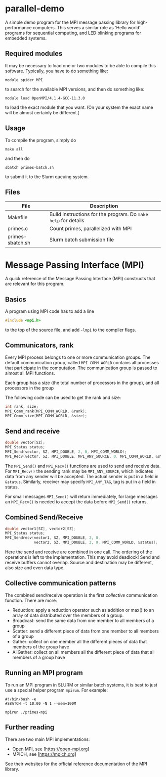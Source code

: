 # parallel-demo
A simple demo program for the MPI message passing library for high-performance computers. This
serves a similar role as 'Hello world' programs for sequential computing, and LED blinking programs
for embedded systems.

## Required modules
It may be necessary to load one or two modules to be able to compile this software.
Typically, you have to do something like:
```shell
module spider MPI
```
to search for the available MPI versions, and then do something like:
```shell
module load OpenMPI/4.1.4-GCC-11.3.0
```
to load the exact module that you want. (On your system the exact name will be almost certainly
be different.)

## Usage

To compile the program, simply do
```shell
make all
```
and then do
```shell
sbatch primes-batch.sh
```
to submit it to the Slurm queuing system.


## Files

| File             | Description                                                    |
|------------------|----------------------------------------------------------------|
| Makefile         | Build instructions for the program. Do `make help` for details |
| primes.c         | Count primes, parallelized with MPI                 |
| primes-sbatch.sh | Slurm batch submission file                                    |

# Message Passing Interface (MPI)

A quick reference of the Message Passing Interface (MPI) constructs that are relevant for this program.

## Basics

A program using MPI code has to add a line
```c
#include <mpi.h>
```
to the top of the source file, and add `-lmpi` to the compiler flags.

## Communicators, rank

Every MPI process belongs to one or more communication groups. The default communication group, called
`MPI_COMM_WORLD` contains all processes that participate in the computation. The communication group is passed
to almost all MPI functions.

Each group has a size (the total number of processors in the group), and all processors in the group

The following code can be used to get the rank and size:
```c
int rank, size;
MPI_Comm_rank(MPI_COMM_WORLD, &rank);
MPI_Comm_size(MPI_COMM_WORLD, &size);
```

## Send and receive

```c
double vector[SZ];
MPI_Status status;
MPI_Send(vector, SZ, MPI_DOUBLE, 2, 0, MPI_COMM_WORLD);
MPI_Recv(vector, SZ, MPI_DOUBLE, MPI_ANY_SOURCE, 0, MPI_COMM_WORLD, &status);
```

The `MPI_Send()` and `MPI_Recv()` functions are used to send and receive data.
For `MPI_Recv()` the sending rank may be `MPI_ANY_SOURCE`, which indicates data from any
sender will be accepted. The actual sender is put in a field in `&status`.
Similarly, receiver may specify `MPI_ANY_TAG`, tag is put in a field in status.

For small messages `MPI_Send()` will return immediately, for large messages an `MPI_Recv()` is needed to accept the
data before `MPI_Send()` returns.

## Combined Send/Receive

```c
double vector1[SZ], vector2[SZ];
MPI_Status status;
MPI_Sendrecv(vector1, SZ, MPI_DOUBLE, 2, 0,
             vector2, SZ, MPI_DOUBLE, 2, 0, MPI_COMM_WORLD, &status);
```

Here the send and receive are combined in one call.
The ordering of the operations is left to the implementation. This may avoid deadlock!
Send and receive buffers cannot overlap.
Source and destination may be different, also size and even data type.

## Collective communication patterns

The combined send/receive operation is the first *collective* communication function. There are more:
- Reduction: apply a reduction operator such as addition or max() to an array of data distributed over the members of a group.
- Broadcast: send the same data from one member to all members of a group
- Scatter: send a different piece of data from one member to all members of a group
- Gather: collect on one member all the different pieces of data that members of the group have
- AllGather: collect on all members all the different piece of data that all members of a group have


## Running an MPI program

To run an MPI program in SLURM or similar batch systems, it is best to just use a special helper program `mpirun`.
For example:
```shell script
#!/bin/bash -e
#SBATCH -t 10:00 -N 1 --mem=100M

mpirun ./primes-mpi
```

## Further reading

There are two main MPI implementations:

- Open MPI, see [https://open-mpi.org]
- MPICH, see [https://mpich.org]

See their websites for the official reference documentation of the MPI library.